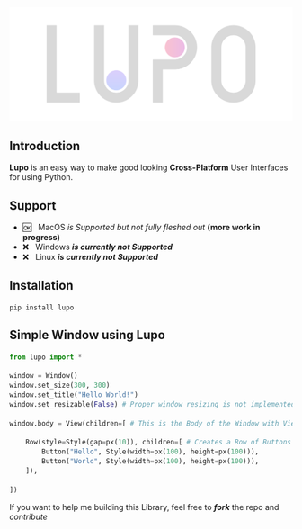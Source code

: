 <div align="center">
  <a href="https://github.com/anthonyhfm/lupo">
    <img src="https://raw.githubusercontent.com/anthonyhfm/Lupo/master/lupo.svg">
  </a>
</div>

## Introduction
**Lupo** is an easy way to make good looking **Cross-Platform** User Interfaces for using Python.

## Support

- 🆗 &nbsp; MacOS _is Supported but not fully fleshed out_ **(more work in progress)**
- ❌️ &nbsp; Windows ***is currently not Supported***
- ❌️ &nbsp; Linux ***is currently not Supported***

## Installation

````
pip install lupo
````

## Simple Window using Lupo

```python
from lupo import *

window = Window()
window.set_size(300, 300)
window.set_title("Hello World!")
window.set_resizable(False) # Proper window resizing is not implemented in the current Version of Lupo (disable it for good)

window.body = View(children=[ # This is the Body of the Window with Views and Children
    
    Row(style=Style(gap=px(10)), children=[ # Creates a Row of Buttons with a 10 pixel Gap in between
        Button("Hello", Style(width=px(100), height=px(100))),
        Button("World", Style(width=px(100), height=px(100))),
    ]),
    
])
```

If you want to help me building this Library, feel free to ***fork*** the repo and _contribute_
